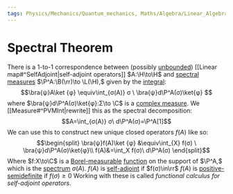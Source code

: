 ```yaml
---
tags: Physics/Mechanics/Quantum_mechanics, Maths/Algebra/Linear_Algebra 
---
```

# Spectral Theorem
There is a 1-to-1 correspondence between (possibly [unbounded](Linear%20map.md#^UnboundedOperator)) [[Linear map#^SelfAdjoint|self-adjoint operators]] $A:\H\to\H$ and [spectral measures](Measure.md#^SpectralMeasure) $\P^A:\B(\rr)\to \L(\H),$ given by the [integral](Measure.md#^PVMInt):
$$\bra{ψ}A\ket {φ} \equiv\int_{σ(A)} σ \ \bra{ψ}d\P^A(σ)\ket{φ} $$
where $\bra{ψ}d\P^A(σ)\ket{φ}:Σ\to \C$ is a [complex measure](Measure.md#^ComplexMeasure). We [[Measure#^PVMInt|rewrite]] this as the spectral decomposition:
$$A=\int_{σ(A)} σ\ d\P^A(σ)=\P^A[1]$$
We can use this to construct new unique closed operators $f(A)$ like so:
$$\begin{split}
\bra{ψ}f(A)\ket {φ} &\equiv\int_{X} f(σ) \ \bra{ψ}d\P^A(σ)\ket{φ}\\
f(A)&=\int_X f(σ)\ d\P^A(σ)
\end{split}$$
Where $f:X\to\C$ is a [Borel-measurable](Function.md#^MeasurableFunction) [function](Function.md#^Function) on the support of $\P^A,$ which is the [spectrum](Linear%20map.md#^Spectrum) $σ(A).$
$f(A)$ is [self-adjoint](Linear%20map.md#^SelfAdjoint) if $f(σ)\in\rr$
$f(A)$ is [positive-semidefinite](Linear%20map.md#^SemiPositiveOperator) if $f(σ)\ge 0$
Working with these is called *functional calculus for self-adjoint operators*.



